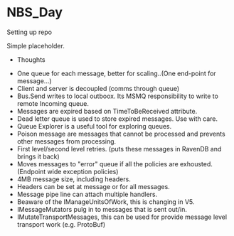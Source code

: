 NBS_Day
=======

Setting up repo

Simple placeholder.

* Thoughts
 - One queue for each message, better for scaling..(One end-point for message...)
 - Client and server is decoupled (comms through queue)
 - Bus.Send writes to local outboox. Its MSMQ responsibility to write to remote Incoming queue.
 - Messages are expired based on TimeToBeReceived attribute. 
 - Dead letter queue is used to store expired messages. Use with care.
 - Queue Explorer is a useful tool for exploring queues.
 - Poison message are messages that cannot be processed and prevents other messages from processing. 
 - First level/second level retries. (puts these messages in RavenDB and brings it back)
 - Moves messages to "error" queue if all the policies are exhousted. (Endpoint wide exception policies)
 - 4MB message size, including headers. 
 - Headers can be set at message or for all messages.
 - Message pipe line can attach multiple handlers.
 - Beaware of the IManageUnitsOfWork, this is changing in V5.
 - IMessageMutators pulg in to messages that is sent out/in.
 - IMutateTransportMessages, this can be used for provide message level transport work (e.g. ProtoBuf)
